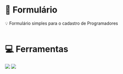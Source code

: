 # 📝 Formulário
💡 Formulário simples para o cadastro de Programadores <br> <br>

# 💻 Ferramentas
  <div>
   <img align="center" src="https://img.shields.io/badge/HTML5-E34F26?style=for-the-badge&logo=html5&logoColor=white">
   <img align="center" src="https://img.shields.io/badge/CSS3-1572B6?style=for-the-badge&logo=css3&logoColor=white">
  </div>

